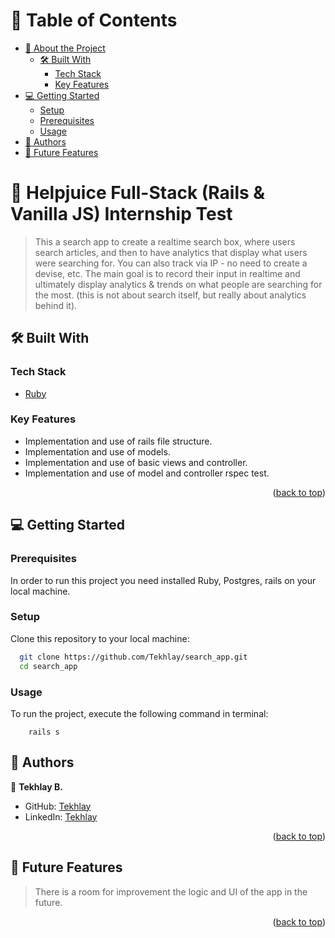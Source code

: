 <a name="readme-top"></a>

# 📗 Table of Contents

- [📖 About the Project](#about-project)
  - [🛠 Built With](#built-with)
    - [Tech Stack](#tech-stack)
    - [Key Features](#key-features)
- [💻 Getting Started](#getting-started)
  - [Setup](#setup)
  - [Prerequisites](#prerequisites)
  - [Usage](#usage)
- [👥 Authors](#authors)
- [🔭 Future Features](#future-features)

<!-- PROJECT DESCRIPTION -->

# 📖 Helpjuice Full-Stack (Rails & Vanilla JS) Internship Test <a name="about-project"></a>

> This a search app to create a realtime search box, where users search articles, and then to have analytics that display what users were searching for. You can also track via IP - no need to create a devise, etc. The main goal is to record their input in realtime and ultimately display analytics & trends on what people are searching for the most. (this is not about search itself, but really about analytics behind it).

## 🛠 Built With <a name="built-with"></a>

### Tech Stack <a name="tech-stack"></a>

- <a href="https://www.ruby-lang.org/es/">Ruby</a>

<!-- Features -->

### Key Features <a name="key-features"></a>

- Implementation and use of rails file structure.
- Implementation and use of models.
- Implementation and use of basic views and controller.
- Implementation and use of model and controller rspec test.

<p align="right">(<a href="#readme-top">back to top</a>)</p>

<!-- GETTING STARTED -->

## 💻 Getting Started <a name="getting-started"></a>

### Prerequisites

In order to run this project you need installed Ruby, Postgres, rails on your local machine.

### Setup

Clone this repository to your local machine:

```sh
  git clone https://github.com/Tekhlay/search_app.git
  cd search_app

```

### Usage

To run the project, execute the following command in terminal:

```
    rails s
```

<!-- AUTHORS -->

## 👥 Authors <a name="author"></a>

👤 **Tekhlay B.**

- GitHub: [Tekhlay](https://github.com/Tekhlay)
- LinkedIn: [Tekhlay](https://www.linkedin.com/in/tekhlay)

<p align="right">(<a href="#readme-top">back to top</a>)</p>

<!-- FUTURE FEATURES -->

## 🔭 Future Features <a name="future-features"></a>

> There is a room for improvement the logic and UI of the app in the future.

<p align="right">(<a href="#readme-top">back to top</a>)</p>
